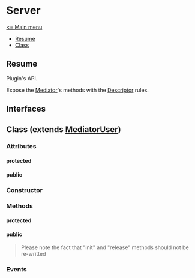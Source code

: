 # Server

[<= Main menu](https://github.com/Psychopoulet/node-pluginsmanager-plugin)

* [Resume](#resume)
* [Class](#class-extends-mediatoruser)

## Resume

Plugin's API.

Expose the [Mediator](./Mediator.md)'s methods with the [Descriptor](./Descriptor.md) rules.

## Interfaces

## Class (extends [MediatorUser](./MediatorUser.md))

### Attributes

#### protected

#### public

### Constructor

### Methods

#### protected

#### public

> Please note the fact that "init" and "release" methods should not be re-writted

### Events
